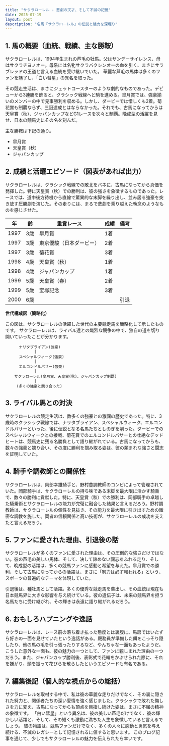 ```yaml
---
title: "サクラローレル - 悲劇の天才、そして不滅の記憶"
date: 2025-07-19
layout: post
description: "名馬『サクラローレル』の伝説と魅力を深堀り"
---
```


## 1. 馬の概要（血統、戦績、主な勝鞍）

サクラローレルは、1994年生まれの芦毛の牡馬。父はサンデーサイレンス、母はサクラチヨノオー。母系には名牝サクラバクシンオーの血を引く、まさにサラブレッドの王道と言える血統を受け継いでいた。  華麗な芦毛の馬体は多くのファンを魅了し、「白い彗星」の異名を取った。

その競走生活は、まさにジェットコースターのような劇的なものであった。デビューから3連勝を飾ると、クラシック戦線へと駒を進める。皐月賞では、強豪揃いのメンバーの中で見事勝利を収める。しかし、ダービーでは惜しくも2着。菊花賞も制覇ならず、三冠達成とはならなかった。それでも、古馬になってからは天皇賞（秋）、ジャパンカップなどG1レースを次々と制覇。晩成型の活躍を見せ、日本の競馬史にその名を刻んだ。

主な勝鞍は下記の通り。

* 皐月賞
* 天皇賞（秋）
* ジャパンカップ


## 2. 成績と活躍エピソード（図表があれば出力）

サクラローレルは、クラシック戦線での敗北をバネに、古馬になってから真価を発揮した。特に天皇賞（秋）での勝利は、彼の強さを象徴するものであった。レースでは、道中後方待機から直線で驚異的な末脚を繰り出し、並み居る強豪を突き放す圧勝劇を演じた。その走りには、まるで悲劇を乗り越えた執念のようなものを感じさせた。

| 年 | 齢 | 重賞レース | 成績 | 備考 |
|---|---|---|---|---|
| 1997 | 3歳 | 皐月賞 | 1着 |  |
| 1997 | 3歳 | 東京優駿（日本ダービー） | 2着 |  |
| 1997 | 3歳 | 菊花賞 | 3着 |  |
| 1998 | 4歳 | 天皇賞（秋） | 1着 |  |
| 1998 | 4歳 | ジャパンカップ | 1着 |  |
| 1999 | 5歳 | 天皇賞（春） | 2着 |  |
| 1999 | 5歳 | 宝塚記念 | 3着 |  |
| 2000 | 6歳 |  |  |  引退 |


**世代構成図（簡略化）**

この図は、サクラローレルの活躍した世代の主要競走馬を簡略化して示したものです。  サクラローレルは、ライバル達との熾烈な競争の中で、独自の道を切り開いていったことが分かります。

```
      ナリタブライアン(強豪)
             |
      スペシャルウィーク(強豪)
             |
      エルコンドルパサー(強豪)
             |
    サクラローレル(皐月賞、天皇賞(秋)、ジャパンカップ制覇)
             |
     (多くの強豪と競り合った)
```


## 3. ライバル馬との対決

サクラローレルの競走生活は、数多くの強豪との激闘の歴史であった。特に、3歳時のクラシック戦線では、ナリタブライアン、スペシャルウィーク、エルコンドルパサーといった、後に伝説となる名馬たちとしのぎを削った。ダービーでのスペシャルウィークとの接戦、菊花賞でのエルコンドルパサーとの壮絶なデッドヒートは、競馬史に残る名勝負として語り継がれている。古馬になってからも、数々の強豪と競り合い、その度に勝利を掴み取る姿は、彼の類まれな強さと闘志を証明していた。


## 4. 騎手や調教師との関係性

サクラローレルは、岡部幸雄騎手と、野村豊調教師のコンビによって管理されていた。岡部騎手は、サクラローレルの持ち味である末脚を最大限に活かす騎乗で、数々の勝利に貢献した。特に、天皇賞（秋）での勝利は、岡部騎手の卓越した騎乗術とサクラローレルの能力が完璧に融合した結果と言えるだろう。野村調教師は、サクラローレルの個性を見抜き、その能力を最大限に引き出すための緻密な調教を施した。両者の信頼関係と高い技術が、サクラローレルの成功を支えたと言えるだろう。


## 5. ファンに愛された理由、引退後の話

サクラローレルが多くのファンに愛された理由は、その圧倒的な強さだけではない。彼の芦毛の美しい馬体、そして、決して諦めない闘志あふれる走り、そして、晩成型の活躍は、多くの競馬ファンに感動と希望を与えた。皐月賞での勝利、そして古馬になってからの活躍は、まさに「努力は必ず報われる」という、スポーツの普遍的なテーマを体現していた。

引退後は、種牡馬として活躍。多くの優秀な競走馬を輩出し、その血統は現在も日本競馬界に大きな影響を与え続けている。彼の遺伝子は、未来の競馬界を担う名馬たちに受け継がれ、その輝きは永遠に語り継がれるだろう。


## 6. おもしろハプニングや逸話

サクラローレルは、レース前の落ち着き払った態度とは裏腹に、馬房ではいたずら好きの一面を見せていたという逸話がある。厩務員が準備した餌をこっそり隠したり、他の馬の毛を引っ張ったりするなど、やんちゃな一面もあったようだ。こうした意外な一面も、彼の魅力の一つとして、ファンに親しまれた理由の一つだろう。また、ジャパンカップ勝利後、表彰式で花輪をかぶせられた際に、それを嫌がり、頭を振って花びらを散らしたというエピソードも有名である。


## 7. 編集後記（個人的な視点からの総括）

サクラローレルを取材する中で、私は彼の華麗な走りだけでなく、その裏に隠された努力と、関係者たちの深い愛情を強く感じました。クラシックで敗れた悔しさを力に変え、古馬になってからも頂点を目指し続けた姿は、まさに不屈の精神の象徴です。  「白い彗星」という異名は、彼の美しい芦毛だけでなく、彼の輝かしい活躍と、そして、その短くも激動に満ちた人生を象徴していると言えるでしょう。  彼の物語は、競馬ファンだけでなく、多くの人々に感動と勇気を与え続ける、不滅のレガシーとして記憶されるに値すると思います。  このブログ記事を通じて、少しでもサクラローレルの魅力を伝えられたら幸いです。
